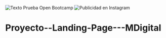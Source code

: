 ![Texto Prueba Open Bootcamp](https://user-images.githubusercontent.com/104081878/196305955-587a6263-0fa6-4795-8fb6-c66122ff1865.jpg)
![Publicidad en Instagram](https://user-images.githubusercontent.com/104081878/196302569-450cea23-70c5-4ccb-90c3-e05d2bae66e8.jpg)

# Proyecto--Landing-Page---MDigital
